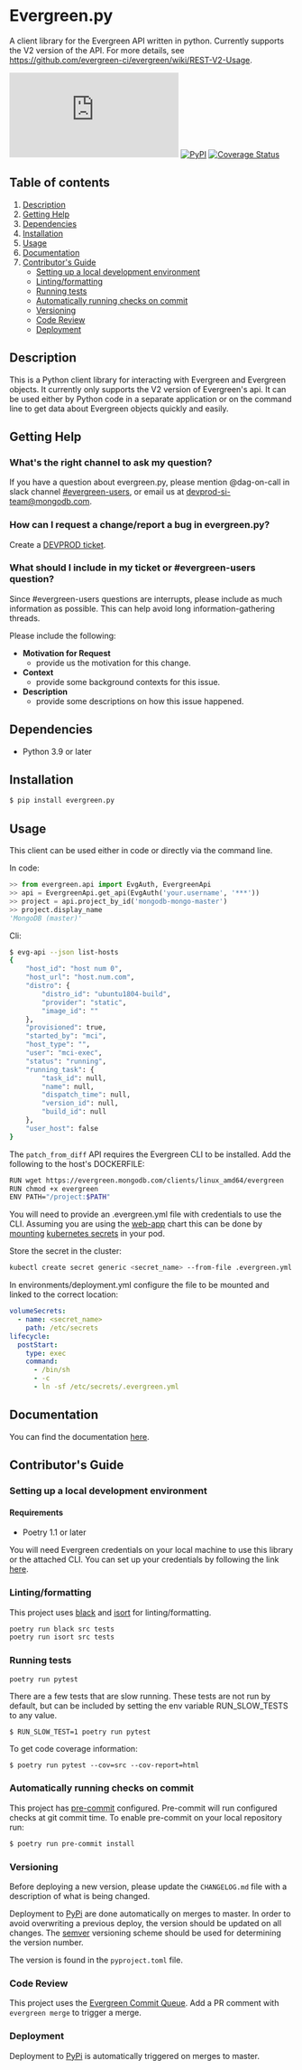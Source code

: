# Evergreen.py

A client library for the Evergreen API written in python. Currently supports the V2 version of
the API. For more details, see https://github.com/evergreen-ci/evergreen/wiki/REST-V2-Usage.

![PyPI - Python Version](https://img.shields.io/pypi/pyversions/evergreen.py) [![PyPI](https://img.shields.io/pypi/v/evergreen.py.svg)](https://pypi.org/project/evergreen.py/) [![Coverage Status](https://coveralls.io/repos/github/evergreen-ci/evergreen.py/badge.svg?branch=master)](https://coveralls.io/github/evergreen-ci/evergreen.py?branch=master)

## Table of contents

1. [Description](#description)
2. [Getting Help](#getting-help)
3. [Dependencies](#dependencies)
4. [Installation](#installation)
5. [Usage](#usage)
6. [Documentation](#documentation)
7. [Contributor's Guide](#contributors-guide)
   - [Setting up a local development environment](#setting-up-a-local-development-environment)
   - [Linting/formatting](#lintingformatting)
   - [Running tests](#running-tests)
   - [Automatically running checks on commit](#automatically-running-checks-on-commit)
   - [Versioning](#versioning)
   - [Code Review](#code-review)
   - [Deployment](#deployment)

## Description

This is a Python client library for interacting with Evergreen and Evergreen objects. It currently only
supports the V2 version of Evergreen's api. It can be used either by Python code in a separate application
or on the command line to get data about Evergreen objects quickly and easily.

## Getting Help

### What's the right channel to ask my question?

If you have a question about evergreen.py, please mention @dag-on-call in
slack channel [#evergreen-users](https://mongodb.slack.com/messages/#evergreen-users/),
or email us at devprod-si-team@mongodb.com.

### How can I request a change/report a bug in evergreen.py?

Create a [DEVPROD ticket](https://jira.mongodb.org/projects/DEVPROD).

### What should I include in my ticket or #evergreen-users question?

Since #evergreen-users questions are interrupts,
please include as much information as possible.
This can help avoid long information-gathering threads.

Please include the following:

- **Motivation for Request**
  - provide us the motivation for this change.
- **Context**
  - provide some background contexts for this issue.
- **Description**
  - provide some descriptions on how this issue happened.

## Dependencies

- Python 3.9 or later

## Installation

```bash
$ pip install evergreen.py
```

## Usage

This client can be used either in code or directly via the command line.

In code:

```python
>> from evergreen.api import EvgAuth, EvergreenApi
>> api = EvergreenApi.get_api(EvgAuth('your.username', '***'))
>> project = api.project_by_id('mongodb-mongo-master')
>> project.display_name
'MongoDB (master)'
```

Cli:

```bash
$ evg-api --json list-hosts
{
    "host_id": "host num 0",
    "host_url": "host.num.com",
    "distro": {
        "distro_id": "ubuntu1804-build",
        "provider": "static",
        "image_id": ""
    },
    "provisioned": true,
    "started_by": "mci",
    "host_type": "",
    "user": "mci-exec",
    "status": "running",
    "running_task": {
        "task_id": null,
        "name": null,
        "dispatch_time": null,
        "version_id": null,
        "build_id": null
    },
    "user_host": false
}
```

The `patch_from_diff` API requires the Evergreen CLI to be installed.
Add the following to the host's DOCKERFILE:

```bash
RUN wget https://evergreen.mongodb.com/clients/linux_amd64/evergreen
RUN chmod +x evergreen
ENV PATH="/project:$PATH"
```

You will need to provide an .evergreen.yml file with credentials to use the CLI. Assuming you are using the [web-app](https://github.com/10gen/helm-charts/tree/master/charts/web-app) chart this can be done by [mounting](https://kanopy.corp.mongodb.com/docs/getting_started/application_configuration/#configuration-filesvolumes) [kubernetes secrets](https://kanopy.corp.mongodb.com/docs/cheatsheet/#interacting-with-kubernetes-secrets) in your pod.

Store the secret in the cluster:

```bash
kubectl create secret generic <secret_name> --from-file .evergreen.yml --namespace <namespace>
```

In environments/deployment.yml configure the file to be mounted and linked to the correct location:

```yaml
volumeSecrets:
  - name: <secret_name>
    path: /etc/secrets
lifecycle:
  postStart:
    type: exec
    command:
      - /bin/sh
      - -c
      - ln -sf /etc/secrets/.evergreen.yml
```

## Documentation

You can find the documentation [here](https://evergreen-ci.github.io/evergreen.py/).

## Contributor's Guide

### Setting up a local development environment

#### Requirements

- Poetry 1.1 or later

You will need Evergreen credentials on your local machine to use this library or the attached CLI. You
can set up your credentials by following the link [here](https://github.com/evergreen-ci/evergreen/wiki/Using-the-Command-Line-Tool#downloading-the-command-line-tool).

### Linting/formatting

This project uses [black](https://github.com/psf/black) and [isort](https://pycqa.github.io/isort/) for linting/formatting.

```bash
poetry run black src tests
poetry run isort src tests
```

### Running tests

```bash
poetry run pytest
```

There are a few tests that are slow running. These tests are not run by default, but can be included
by setting the env variable RUN_SLOW_TESTS to any value.

```
$ RUN_SLOW_TEST=1 poetry run pytest
```

To get code coverage information:

```
$ poetry run pytest --cov=src --cov-report=html
```

### Automatically running checks on commit

This project has [pre-commit](https://pre-commit.com/) configured. Pre-commit will run
configured checks at git commit time. To enable pre-commit on your local repository run:

```bash
$ poetry run pre-commit install
```

### Versioning

Before deploying a new version, please update the `CHANGELOG.md` file with a description of what
is being changed.

Deployment to [PyPi](https://pypi.org/project/evergreen.py/) are done automatically on merges to master.
In order to avoid overwriting a previous deploy, the version should be updated on all changes. The
[semver](https://semver.org/) versioning scheme should be used for determining the version number.

The version is found in the `pyproject.toml` file.

### Code Review

This project uses the [Evergreen Commit Queue](https://github.com/evergreen-ci/evergreen/wiki/Commit-Queue#pr).
Add a PR comment with `evergreen merge` to trigger a merge.

### Deployment

Deployment to [PyPi](https://pypi.org/project/evergreen.py/) is automatically triggered on merges to master.
